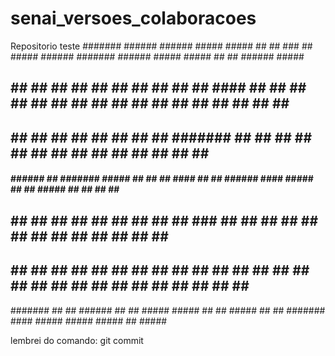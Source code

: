 # senai_versoes_colaboracoes
Repositorio teste
#######  ######    ######   #####    #####   ##   ##  ###  ##   #####   ######   #######  ######    #####    #####   ##   ##   ######   #####
 ##  ##  ##   ##     ##    ##   ##  ##   ##  ##   ##  #### ##  ##   ##  ##   ##   ##  ##   ##  ##  ##   ##  ##   ##  ##   ##     ##    ##   ##
 ##      ##   ##     ##    ##   ##  ##       ##   ##  #######  ##   ##  ##   ##   ##       ##  ##  ##   ##  ##       ##   ##     ##    ##   ##
 ####    ######      ##    #######   #####   ##   ##  ## ####  ##   ##  ######    ####     #####   ##   ##   #####   ##   ##     ##    ##   ##
 ##      ## ##       ##    ##   ##       ##  ##   ##  ##  ###  ##   ##  ## ##     ##       ##      ##   ##       ##  ##   ##     ##    ##   ##
 ##  ##  ##  ##      ##    ##   ##  ##   ##  ##   ##  ##   ##  ##   ##  ##  ##    ##  ##   ##      ##   ##  ##   ##  ##   ##     ##    ##   ##
#######  ##   ##   ######  ##   ##   #####    #####   ##   ##   #####   ##   ##  #######  ####      #####    #####    #####      ##     #####

lembrei do comando: git commit